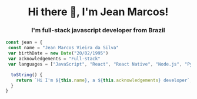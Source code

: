 <h1 align="center">Hi there 👋, I'm Jean Marcos!</h1>

<h3 align="center">I'm full-stack javascript developer from Brazil</h3>

```javascript
const jean = {
 const name = "Jean Marcos Vieira da Silva"
 var birthDate = new Date("20/02/1995")
 var acknowledgements = "Full-stack"
 var languages = ["JavaScript", "React", "React Native", "Node.js", "Python", "PHP", "React Testing Library", "Jest"]

  toString() {
    return `Hi I'm ${this.name}, a ${this.acknowledgements} developer`;
  }
}
```

<!--  ## **GitHub Estatísticas**

<a href="https://github.com/Gurupreet">
  <img align="center" src="https://github-readme-stats.vercel.app/api/top-langs/?username=jeanmarcos552&theme=dracula&hide_langs_below=1" />
</a>

<a href="https://github.com/Gurupreet">
 <img align="center" src="https://github-readme-stats.vercel.app/api?username=jeanmarcos552&show_icons=true&theme=dracula&line_height=27" alt="**SEU NOME** github stats"/>
</a> -->


[instagram]: https://www.instagram.com/jieaan/
[linkedin]: https://www.linkedin.com/in/jean-marcos-80119a117/

